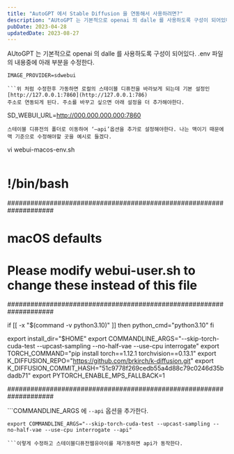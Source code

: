 ```yaml
---
title: "AutoGPT 에서 Stable Diffusion 을 연동해서 사용하려면?"
description: "AUtoGPT 는 기본적으로 openai 의 dalle 를 사용하도록 구성이 되어있다.  .env 파일의 내용중에 아래 부분을 수정한다.  IMAGE_PROVIDER=sdwebui   위 처럼 수정한후 가동하면 로컬의 스테이블 디퓨전을 바라보게 되는데 기본 설정인  http://127...."
pubDate: 2023-04-28
updatedDate: 2023-08-27
---
```


AUtoGPT 는 기본적으로 openai 의 dalle 를 사용하도록 구성이 되어있다.
.env 파일의 내용중에 아래 부분을 수정한다.
```
IMAGE_PROVIDER=sdwebui

```위 처럼 수정한후 가동하면 로컬의 스테이블 디퓨전을 바라보게 되는데 기본 설정인
[http://127.0.0.1:7860](http://127.0.0.1:786)
주소로 연동되게 된다. 주소를 바꾸고 싶으면 아래 설정을 더 추가해야한다.
```
SD_WEBUI_URL=http://000.000.000.000:7860

```여기까지 하면 스테이블 디퓨전에서 오류가 발생할 수 있다. 기본적으로 스테이블 디퓨전의 웹UI를 구동하면 API가 활성화되어있지 않기 때문이다.
스테이블 디퓨전의 폴더로 이동하여 ‘—api’옵션을 추가로 설정해야한다. 나는 맥이기 때문에 맥 기준으로 수정해야할 곳을 예시로 들겠다.
```
vi webui-macos-env.sh 

```위 명령어를 치면, 아래처럼 내용이 나오는데,
```

# !/bin/bash
####################################################################

#                          macOS defaults

# Please modify webui-user.sh to change these instead of this file

####################################################################

if [[ -x "$(command -v python3.10)" ]]
then
    python_cmd="python3.10"
fi

export install_dir="$HOME"
export COMMANDLINE_ARGS="--skip-torch-cuda-test --upcast-sampling --no-half-vae --use-cpu interrogate"
export TORCH_COMMAND="pip install torch==1.12.1 torchvision==0.13.1"
export K_DIFFUSION_REPO="https://github.com/brkirch/k-diffusion.git"
export K_DIFFUSION_COMMIT_HASH="51c9778f269cedb55a4d88c79c0246d35bdadb71"
export PYTORCH_ENABLE_MPS_FALLBACK=1

####################################################################

```COMMANDLINE_ARGS 에 `--api` 옵션을 추가한다.
```
export COMMANDLINE_ARGS="--skip-torch-cuda-test --upcast-sampling --no-half-vae --use-cpu interrogate --api"

```이렇게 수정하고 스테이블디퓨전웹유아이를 재가동하면 api가 동작한다.